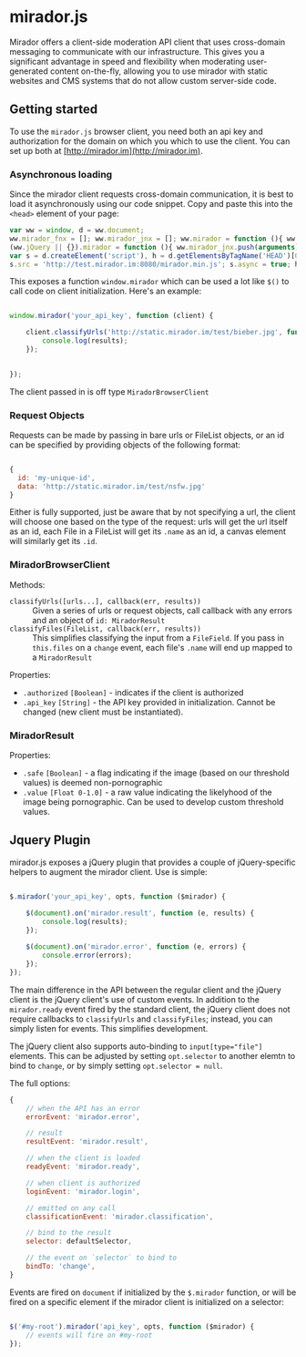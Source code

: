 # mirador.js

Mirador offers a client-side moderation API client that uses cross-domain messaging to communicate with our infrastructure. This gives you a significant advantage in speed and flexibility when moderating user-generated content on-the-fly, allowing you to use mirador with static websites and CMS systems that do not allow custom server-side code.

## Getting started

To use the `mirador.js` browser client, you need both an api key and authorization for the domain on which you which to use the client. You can set up both at [http://mirador.im](http://mirador.im).

### Asynchronous loading

Since the mirador client requests cross-domain communication, it is best to load it asynchronously using our code snippet. Copy and paste this into the `<head>` element of your page:

```javascript
var ww = window, d = ww.document;
ww.mirador_fnx = []; ww.mirador_jnx = []; ww.mirador = function (){ ww.mirador_fnx.push(arguments); };
(ww.jQuery || {}).mirador = function (){ ww.mirador_jnx.push(arguments); };
var s = d.createElement('script'), h = d.getElementsByTagName('HEAD')[0];
s.src = 'http://test.mirador.im:8080/mirador.min.js'; s.async = true; h.appendChild(s);
```

This exposes a function `window.mirador` which can be used a lot like `$()` to call code on client initialization. Here's an example:


```javascript

window.mirador('your_api_key', function (client) {

	client.classifyUrls('http://static.mirador.im/test/bieber.jpg', function (err, results) {
		console.log(results);
	});
	

});

```

The client passed in is off type `MiradorBrowserClient`

### Request Objects

Requests can be made by passing in bare urls or FileList objects, or an id can be specified by providing objects of the following format:

```javascript

{
  id: 'my-unique-id',
  data: 'http://static.mirador.im/test/nsfw.jpg'
}

```

Either is fully supported, just be aware that by not specifying a url, the client will choose one based on the type of the request: urls will get the url itself as an id, each File in a FileList will get its `.name` as an id, a canvas element will similarly get its `.id`.

### MiradorBrowserClient

Methods:
<dl>
	<dt><code>classifyUrls([urls...], callback(err, results))</code></dt>
		<dd>Given a series of urls or request objects, call callback with any errors and an object of <code>id: MiradorResult</code></dd>
	<dt><code>classifyFiles(FileList, callback(err, results))</code></td>
		<dd>This simplifies classifying the input from a <code>FileField</code>. If you pass in <code>this.files</code> on a <code>change</code> event, each file's <code>.name</code> will end up mapped to a <code>MiradorResult</code></dd>
</dl>

Properties:

* `.authorized` `[Boolean]` - indicates if the client is authorized
* `.api_key` `[String]` - the API key provided in initialization. Cannot be changed (new client must be instantiated).

### MiradorResult

Properties:

* `.safe` `[Boolean]` - a flag indicating if the image (based on our threshold values) is deemed non-pornographic
* `.value` `[Float 0-1.0]` - a raw value indicating the likelyhood of the image being pornographic. Can be used to develop custom threshold values.

## Jquery Plugin

mirador.js exposes a jQuery plugin that provides a couple of jQuery-specific helpers to augment the mirador client. Use is simple:

```javascript

$.mirador('your_api_key', opts, function ($mirador) {

	$(document).on('mirador.result', function (e, results) {
		console.log(results);
	});
	
	$(document).on('mirador.error', function (e, errors) {
		console.error(errors);
	});
});

```

The main difference in the API between the regular client and the jQuery client is the jQuery client's use of custom events. In addition to the `mirador.ready` event fired by the standard client, the jQuery client does not require callbacks to `classifyUrls` and `classifyFiles`; instead, you can simply listen for events. This simplifies development.

The jQuery client also supports auto-binding to `input[type="file"]` elements. This can be adjusted by setting `opt.selector` to another elemtn to bind to `change`, or by simply setting `opt.selector = null`.

The full options:

```javascript
{
	// when the API has an error
    errorEvent: 'mirador.error',

    // result 
    resultEvent: 'mirador.result',

    // when the client is loaded
    readyEvent: 'mirador.ready',

    // when client is authorized
    loginEvent: 'mirador.login',

	// emitted on any call
    classificationEvent: 'mirador.classification',

    // bind to the result
    selector: defaultSelector,

	// the event on `selector` to bind to
    bindTo: 'change',
}
```

Events are fired on `document` if initialized by the `$.mirador` function, or will be fired on a specific element if the mirador client is initialized on a selector:


```javascript

$('#my-root').mirador('api_key', opts, function ($mirador) {
	// events will fire on #my-root
});

```